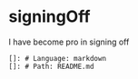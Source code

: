 # signingOff

I have become pro in signing off
    
    []: # Language: markdown
    []: # Path: README.md



